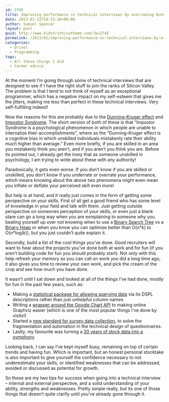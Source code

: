 ```yaml
---
id: 2745
title: Improving performance in technical interviews by overcoming Dunning-Kruger
date: 2013-02-22T10:33:16+00:00
author: Samuel Spencer
layout: post
guid: http://www.kidstrythisathome.com/?p=2745
permalink: /2013/02/improving-performance-in-technical-interviews-by-overcoming-dunning-kruger/
categories:
  - Drivel
  - Programming
tags:
  - All these things I did
  - Career advice
---
```

At the moment I&#8217;m going through some of technical interviews that are designed to see if I have the right stuff to join the ranks of Silicon Valley. The problem is that I tend to not think of myself as an exceptional programmer, which has a negative impact on my self-esteem that gives me the jitters, making me less than perfect in these technical interviews. Very self-fulfilling indeed!

Now the reasons for this are probably due to the [Dunning–Kruger effect](http://en.wikipedia.org/wiki/Dunning%E2%80%93Kruger_effect) and [Impostor Syndrome](http://en.wikipedia.org/wiki/Impostor_syndrome). The short version of both of these is that &#8220;Impostor Syndrome is a psychological phenomenon in which people are unable to internalize their accomplishments&#8221;, where as the &#8220;Dunning–Kruger effect is a cognitive bias in which unskilled individuals mistakenly rate their ability much higher than average.&#8221; Even more briefly, if you are skilled in an area you mistakenly think you aren&#8217;t, and if you aren&#8217;t you think you are. Before its pointed out, I already get the irony that as someone unskilled in psychology, I am trying to write about these with any authority!

Paradoxically, it gets even worse. If you don&#8217;t know if you are skilled or unskilled, you don&#8217;t know if you underrate or overrate your performance, which means knowing about the above two phenomena might even mean you inflate or deflate your perceived skill even more!

But help is at hand, and it really just comes in the form of getting some perspective on your skills. First of all get a good friend who has some level of knowledge in your field and talk with them. Just getting outside perspective on someones perception of your skills, or even just a blank stare can go a long way when you are exmplaining to someone why you beating yourself up over not knowing when to use a [Binary Search Tree](http://en.wikipedia.org/wiki/Binary_search_tree) vs a [Binary Heap](http://en.wikipedia.org/wiki/Binary_heap) or when you know you can optimise better than O(n\*k) to O(n\*log(k)), but you just couldn&#8217;t quite explain it.

Secondly, build a list of the cool things you&#8217;ve done. Good recruiters will want to hear about the projects you&#8217;ve done both at work and for fun (if you aren&#8217;t building code for fun you should probably start). Not only with this help refresh your memory so you can call on work you did a long time ago, it also gives you time to review your own work, and pick the cream of the crop and see how much you have done.

It wasn&#8217;t until I sat down and looked at all of the things I&#8217;ve had done, mostly for fun in the past few years, such as:

  * Making a [statistical package for allowing querying data](http://code.google.com/p/dspl-r/) via its DSPL descriptions rather than just unhelpful column names
  * Writing a [wrapper around the Google Chart API](http://www.kidstrythisathome.com/2011/09/erdos-a-javascript-interface-to-create-graphviz-charts/) to making online Graphviz easier (which is one of the most popular things I&#8217;ve done by visits!)
  * Started a [new standard for survey data collection](http://www.sqbl.org), to solve the fragmentation and automation in the technical design of questionnaires.
  * Lastly, my favourite was turning a [20 years of stock data into a symphony](http://www.kidstrythisathome.com/2011/10/sing-a-song-of-software-bubbles-full-of-lies-4-and-20-years-of-stocks-audio-lised-with-py/)

Looking back, I can say I&#8217;ve kept myself busy, remaining on top of certain trends and having fun. Which is important, but an honest personal stocktake is also important to give yourself the confidence necessary to not underestimate your skills, or identified weaknesses that can be addressed, avoided or discussed as potential for growth.

So those are my two tips for success when going into a technical interview &#8211; internal and external perspective, and a solid understanding of your ability, strengths and weaknesses. Pretty simple really, but its one of those things that doesn&#8217;t quite clarify until you&#8217;ve already gone through it.